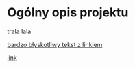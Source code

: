 # Ogólny opis projektu
trala lala  

[bardzo błyskotliwy tekst z linkiem](/01%20Analiza%20specyfikacji/Projekt%20koncowy%20-%20ZDTESTpol87%20–%209%20marca%20o%2011_50%20-%20Nieścisłości.pdf)

[link](https://plusforum.pl/)
